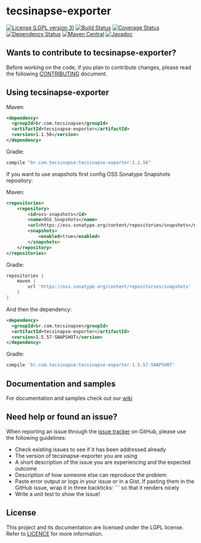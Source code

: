 tecsinapse-exporter
==========
[![License (LGPL version 3)](https://img.shields.io/badge/license-GNU%20LGPL%20version%203.0-blue.svg)](https://github.com/tecsinapse/tecsinapse-exporter/blob/master/LICENCE)
[![Build Status](https://travis-ci.org/tecsinapse/tecsinapse-exporter.svg?branch=master)](https://travis-ci.org/tecsinapse/tecsinapse-exporter)
[![Coverage Status](https://img.shields.io/coveralls/tecsinapse/tecsinapse-exporter.svg?branch=master)](https://coveralls.io/github/tecsinapse/tecsinapse-exporter?branch=master)
[![Dependency Status](https://www.versioneye.com/user/projects/576ff9fb671894004e1a90c3/badge.svg)](https://www.versioneye.com/user/projects/576ff9fb671894004e1a90c3)
[![Maven Central](https://maven-badges.herokuapp.com/maven-central/br.com.tecsinapse/tecsinapse-exporter/badge.svg)](https://maven-badges.herokuapp.com/maven-central/br.com.tecsinapse/tecsinapse-exporter/)
[![Javadoc](http://www.javadoc.io/badge/br.com.tecsinapse/tecsinapse-exporter.svg)](http://www.javadoc.io/doc/br.com.tecsinapse/tecsinapse-exporter)

Wants to contribute to tecsinapse-exporter?
---
Before working on the code, if you plan to contribute changes, please read the following [CONTRIBUTING](CONTRIBUTING.md) document.

Using tecsinapse-exporter
---

Maven:

``` xml
<dependency>
  <groupId>br.com.tecsinapse</groupId>
  <artifactId>tecsinapse-exporter</artifactId>
  <version>1.1.56</version>
</dependency>
```

Gradle:

```groovy
compile "br.com.tecsinapse:tecsinapse-exporter:1.1.56"
```

If you want to use snapshots first config OSS Sonatype Snapshots repository:

Maven:

``` xml
<repositories>
    <repository>
        <id>oss-snapshots</id>
        <name>OSS Snapshots</name>
        <url>https://oss.sonatype.org/content/repositories/snapshots</url>
        <snapshots>
            <enabled>true</enabled>
        </snapshots>
    </repository>
</repositories>
```

Gradle:

```groovy
repositories {
    maven {
        url 'https://oss.sonatype.org/content/repositories/snapshots'
    }
}
```

And then the dependency:

``` xml
<dependency>
  <groupId>br.com.tecsinapse</groupId>
  <artifactId>tecsinapse-exporter</artifactId>
  <version>1.5.57-SNAPSHOT</version>
</dependency>
```

Gradle:

```groovy
compile 'br.com.tecsinapse:tecsinapse-exporter:1.5.57-SNAPSHOT'
```

Documentation and samples
---

For documentation and samples check out our [wiki](https://github.com/tecsinapse/tecsinapse-exporter/wiki)

Need help or found an issue?
---

When reporting an issue through the [issue tracker](https://github.com/tecsinapse/tecsinapse-exporter/issues?state=open) 
on GitHub, please use the following guidelines:

* Check existing issues to see if it has been addressed already
* The version of tecsinapse-exporter you are using
* A short description of the issue you are experiencing and the expected outcome
* Description of how someone else can reproduce the problem
* Paste error output or logs in your issue or in a Gist. If pasting them in the GitHub issue, wrap 
it in three backticks: ```  so that it renders nicely
* Write a unit test to show the issue!

License
---

This project and its documentation are licensed under the LGPL license. Refer to [LICENCE](LICENCE) for more information.
